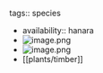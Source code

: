 tags:: species

- availability:: hanara
- ![image.png](https://peach-geographical-bat-397.mypinata.cloud/ipfs/QmZ5vXdqCUar1TNeVhKPKVdpaC2MDPfs6CWwa9Z9gjFT5i)
- ![image.png](https://peach-geographical-bat-397.mypinata.cloud/ipfs/Qmf2TSwEumr6kyPTzuePcFBd8C9LpS8YC1nahF1ju65oUi)
- [[plants/timber]]